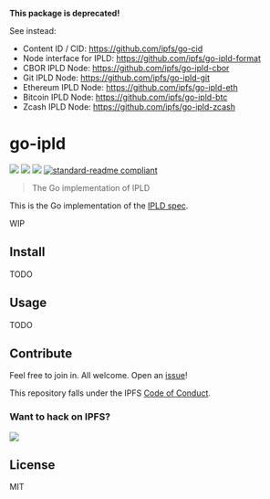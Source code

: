 **This package is deprecated!**

See instead:

- Content ID / CID: https://github.com/ipfs/go-cid
- Node interface for IPLD: https://github.com/ipfs/go-ipld-format
- CBOR IPLD Node: https://github.com/ipfs/go-ipld-cbor
- Git IPLD Node: https://github.com/ipfs/go-ipld-git
- Ethereum IPLD Node: https://github.com/ipfs/go-ipld-eth
- Bitcoin IPLD Node: https://github.com/ipfs/go-ipld-btc
- Zcash IPLD Node: https://github.com/ipfs/go-ipld-zcash


# go-ipld

[![](https://img.shields.io/badge/made%20by-Protocol%20Labs-blue.svg?style=flat-square)](http://ipn.io)
[![](https://img.shields.io/badge/project-IPFS-blue.svg?style=flat-square)](http://ipfs.io/)
[![](https://img.shields.io/badge/freenode-%23ipfs-blue.svg?style=flat-square)](http://webchat.freenode.net/?channels=%23ipfs)
[![standard-readme compliant](https://img.shields.io/badge/standard--readme-OK-green.svg?style=flat-square)](https://github.com/RichardLitt/standard-readme)

> The Go implementation of IPLD

This is the Go implementation of the [IPLD spec](https://github.com/ipld/specs/blob/master/IPLD.md).

WIP

## Install

TODO

## Usage

TODO

## Contribute

Feel free to join in. All welcome. Open an [issue](https://github.com/ipfs/go-ipld/issues)!

This repository falls under the IPFS [Code of Conduct](https://github.com/ipfs/community/blob/master/code-of-conduct.md).

### Want to hack on IPFS?

[![](https://cdn.rawgit.com/jbenet/contribute-ipfs-gif/master/img/contribute.gif)](https://github.com/ipfs/community/blob/master/contributing.md)

## License

MIT
